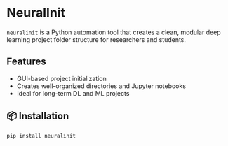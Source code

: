 # NeuralInit

`neuralinit` is a Python automation tool that creates a clean, modular deep learning project folder structure for researchers and students.

## Features

- GUI-based project initialization
- Creates well-organized directories and Jupyter notebooks
- Ideal for long-term DL and ML projects

## 📦 Installation

```bash
pip install neuralinit